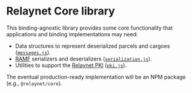 # Relaynet Core library

This binding-agnostic library provides some core functionality that applications and binding implementations may need:

- Data structures to represent deserialized parcels and cargoes ([`messages.js`](messages.js)).
- [RAMF](https://github.com/relaynet/specs/blob/master/rs001-ramf.md) serializers and deserializers ([`serialization.js`](serialization.js)).
- Utilities to support the [Relaynet PKI](https://github.com/relaynet/specs/blob/master/rs002-pki.md) ([`pki.js`](pki.js)).

The eventual production-ready implementation will be an NPM package (e.g., `@relaynet/core`).
